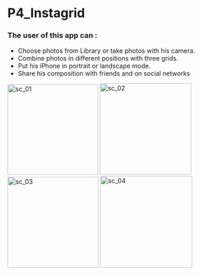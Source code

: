 # P4_Instagrid

### The user of this app can :
- Choose photos from Library or take photos with his camera.
- Combine photos in different positions with three grids.
- Put his iPhone in portrait or landscape mode.
- Share his composition with friends and on social networks


<img width="203" alt="sc_01" src="https://user-images.githubusercontent.com/39524369/64167075-bddf3580-ce48-11e9-9e80-a7aea1788c5e.png">

<img width="205" alt="sc_02" src="https://user-images.githubusercontent.com/39524369/64167079-c172bc80-ce48-11e9-8b1d-5bd5c917c3cc.png">

<img width="204" alt="sc_03" src="https://user-images.githubusercontent.com/39524369/64167104-cd5e7e80-ce48-11e9-9a3b-b555c7f03dad.png">

<img width="206" alt="sc_04" src="https://user-images.githubusercontent.com/39524369/64167115-d2233280-ce48-11e9-90b5-f39c80cdc124.png">

